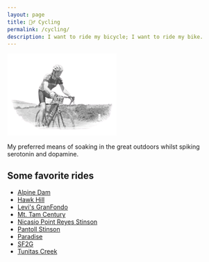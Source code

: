 ```yaml
---
layout: page
title: 🚴‍♂️ Cycling
permalink: /cycling/
description: I want to ride my bicycle; I want to ride my bike.
---
```

<img src="/assets/og/marin.ride.bw.png" width="50%" height="50%">

My preferred means of soaking in the great outdoors whilst spiking serotonin and dopamine.

## Some favorite rides
- [Alpine Dam](/alpine-dam/)
- [Hawk Hill](/hawk-hill/)
- [Levi's GranFondo](/levis/)
- [Mt. Tam Century](/mt-tam-century/)
- [Nicasio Point Reyes Stinson](/point-reyes/)
- [Pantoll Stinson](/pantoll/)
- [Paradise](/paradise/)
- [SF2G](/sf2g/)
- [Tunitas Creek](/tunitas/)